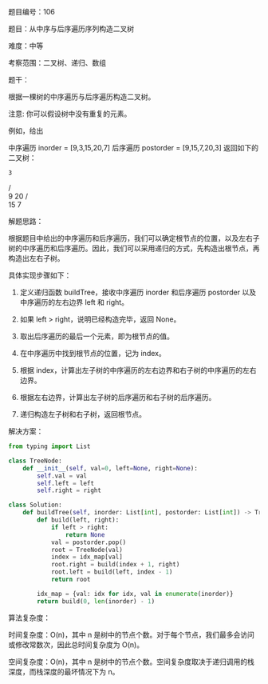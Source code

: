 题目编号：106

题目：从中序与后序遍历序列构造二叉树

难度：中等

考察范围：二叉树、递归、数组

题干：

根据一棵树的中序遍历与后序遍历构造二叉树。

注意:
你可以假设树中没有重复的元素。

例如，给出

中序遍历 inorder = [9,3,15,20,7]
后序遍历 postorder = [9,15,7,20,3]
返回如下的二叉树：

    3
   / \
  9  20
    /  \
   15   7

解题思路：

根据题目中给出的中序遍历和后序遍历，我们可以确定根节点的位置，以及左右子树的中序遍历和后序遍历。因此，我们可以采用递归的方式，先构造出根节点，再构造出左右子树。

具体实现步骤如下：

1. 定义递归函数 buildTree，接收中序遍历 inorder 和后序遍历 postorder 以及中序遍历的左右边界 left 和 right。

2. 如果 left > right，说明已经构造完毕，返回 None。

3. 取出后序遍历的最后一个元素，即为根节点的值。

4. 在中序遍历中找到根节点的位置，记为 index。

5. 根据 index，计算出左子树的中序遍历的左右边界和右子树的中序遍历的左右边界。

6. 根据左右边界，计算出左子树的后序遍历和右子树的后序遍历。

7. 递归构造左子树和右子树，返回根节点。

解决方案：

```python
from typing import List

class TreeNode:
    def __init__(self, val=0, left=None, right=None):
        self.val = val
        self.left = left
        self.right = right

class Solution:
    def buildTree(self, inorder: List[int], postorder: List[int]) -> TreeNode:
        def build(left, right):
            if left > right:
                return None
            val = postorder.pop()
            root = TreeNode(val)
            index = idx_map[val]
            root.right = build(index + 1, right)
            root.left = build(left, index - 1)
            return root

        idx_map = {val: idx for idx, val in enumerate(inorder)}
        return build(0, len(inorder) - 1)
```

算法复杂度：

时间复杂度：O(n)，其中 n 是树中的节点个数。对于每个节点，我们最多会访问或修改常数次，因此总时间复杂度为 O(n)。

空间复杂度：O(n)，其中 n 是树中的节点个数。空间复杂度取决于递归调用的栈深度，而栈深度的最坏情况下为 n。